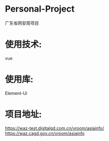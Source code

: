 # Personal-Project
广东省网安周项目
# 使用技术:
vue
# 使用库:
Element-Ui
# 项目地址:
https://waz-test.digitalgd.com.cn/vroom/asiainfo/
https://waz.cagd.gov.cn/vroom/asiainfo

